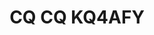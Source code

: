---
title: "CQ CQ KQ4AFY"

description: "Located in Central Florida grid EL98he"
cascade:
  featured_image: '/images/20211003_092606.jpg'
---